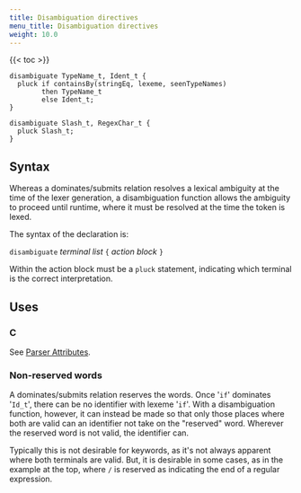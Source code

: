 ```yaml
---
title: Disambiguation directives
menu_title: Disambiguation directives
weight: 10.0
---
```


{{< toc >}}

```
disambiguate TypeName_t, Ident_t {
  pluck if containsBy(stringEq, lexeme, seenTypeNames)
        then TypeName_t
        else Ident_t;
}

disambiguate Slash_t, RegexChar_t {
  pluck Slash_t;
}
```

## Syntax

Whereas a dominates/submits relation resolves a lexical ambiguity at the time of the lexer generation, a disambiguation function allows the ambiguity to proceed until runtime, where it must be resolved at the time the token is lexed.

The syntax of the declaration is:

`disambiguate` _terminal list_ `{` _action block_ `}`

Within the action block must be a `pluck` statement, indicating which terminal is the correct interpretation.

## Uses

### C

See [Parser Attributes](/silver/ref/decl/copper/parser-attribute/).

### Non-reserved words

A dominates/submits relation reserves the words. Once '`if`' dominates '`Id_t`', there can be no identifier with lexeme '`if`'.  With a disambiguation function, however, it can instead be made so that only those places where both are valid can an identifier not take on the "reserved" word.  Wherever the reserved word is not valid, the identifier can.

Typically this is not desirable for keywords, as it's not always apparent where both terminals are valid. But, it is desirable in some cases, as in the example at the top, where `/` is reserved as indicating the end of a regular expression.
